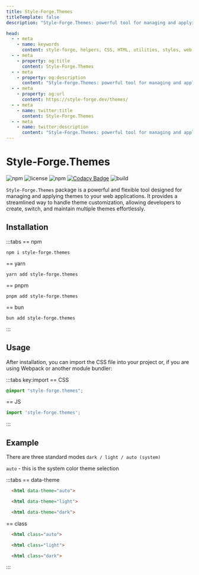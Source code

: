 ```yaml
---
title: Style-Forge.Themes
titleTemplate: false
description: "Style-Forge.Themes: powerful tool for managing and applying customizable themes in web applications."

head:
  - - meta
    - name: keywords
      content: style-forge, helpers, CSS, HTML, utilities, styles, web development, frontend, styling, design, responsive, lightweight, performance, modular, consistent
  - - meta
    - property: og:title
      content: Style-Forge.Themes
  - - meta
    - property: og:description
      content: "Style-Forge.Themes: powerful tool for managing and applying customizable themes in web applications."
  - - meta
    - property: og:url
      content: https://style-forge.dev/themes/
  - - meta
    - name: twitter:title
      content: Style-Forge.Themes
  - - meta
    - name: twitter:description
      content: "Style-Forge.Themes: powerful tool for managing and applying customizable themes in web applications."
---
```


# Style-Forge.Themes

<div class="shields">

![npm](https://img.shields.io/npm/v/style-forge.themes)
![license](https://img.shields.io/npm/l/style-forge.themes)
![npm](https://img.shields.io/npm/dm/style-forge.themes)
[![Codacy Badge](https://app.codacy.com/project/badge/Grade/de14604fdf364dccb2a2194a5b36e3c5)](https://app.codacy.com/gh/Sarmaged/style-forge.themes/dashboard?utm_source=gh&utm_medium=referral&utm_content=&utm_campaign=Badge_grade)
![build](https://github.com/Sarmaged/style-forge.themes/actions/workflows/publish.yml/badge.svg)

</div>

`Style-Forge.Themes` package is a powerful and flexible tool designed for managing and applying themes to your web applications. It provides a streamlined way to handle theme customization, allowing developers to create, switch, and maintain multiple themes effortlessly.

## Installation

:::tabs
== npm
```shell
npm i style-forge.themes
```
== yarn
```shell
yarn add style-forge.themes
```
== pnpm
```shell
pnpm add style-forge.themes
```
== bun
```shell
bun add style-forge.themes
```
:::

## Usage

After installation, you can import the CSS file into your project or, if you are using Webpack or another module bundler:

:::tabs key:import
== CSS
```css
@import "style-forge.themes";
```
== JS
```js
import 'style-forge.themes';
```
:::

## Example
There are three standard modes `dark / light / auto (system)`

`auto` - this is the system color theme selection

:::tabs
== data-theme
```html
  <html data-theme="auto">
```
```html
  <html data-theme="light">
```
```html
  <html data-theme="dark">
```
== class
```html
  <html class="auto">
```
```html
  <html class="light">
```
```html
  <html class="dark">
```
:::
